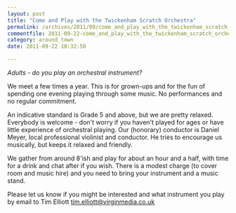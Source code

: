 ```yaml
---
layout: post
title: "Come and Play with the Twickenham Scratch Orchestra"
permalink: /archives/2011/09/come_and_play_with_the_twickenham_scratch_orchestr.html
commentfile: 2011-09-22-come_and_play_with_the_twickenham_scratch_orchestr
category: around_town
date: 2011-09-22 10:32:50

---
```


*Adults - do you play an orchestral instrument?*

We meet a few times a year. This is for grown-ups and for the fun of spending one evening playing through some music. No performances and no regular commitment.

An indicative standard is Grade 5 and above, but we are pretty relaxed. Everybody is welcome - don't worry if you haven't played for ages or have little experience of orchestral playing. Our (honorary) conductor is Daniel Meyer, local professional violinist and conductor. He tries to encourage us musically, but keeps it relaxed and friendly.

We gather from around 8'ish and play for about an hour and a half, with time for a drink and chat after if you wish. There is a modest charge (to cover room and music hire) and you need to bring your instrument and a music stand.

Please let us know if you might be interested and what instrument you play by email to Tim Elliott <tim.elliott@virginmedia.co.uk>
